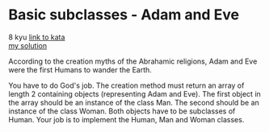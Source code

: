 # Basic subclasses - Adam and Eve
8 kyu
[link to kata](https://www.codewars.com/kata/547274e24481cfc469000416/train/javascript)
<br>
[my solution](./kata.js)

According to the creation myths of the Abrahamic religions, Adam and Eve were the first Humans to wander the Earth.

You have to do God's job. The creation method must return an array of length 2 containing objects (representing Adam and Eve). The first object in the array should be an instance of the class Man. The second should be an instance of the class Woman. Both objects have to be subclasses of Human. Your job is to implement the Human, Man and Woman classes.